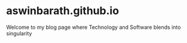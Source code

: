 # aswinbarath.github.io
Welcome to my blog page where Technology and Software blends into singularity

